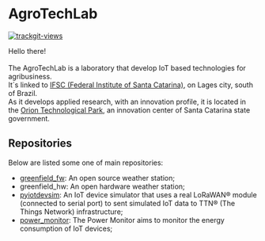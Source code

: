 # AgroTechLab
<a href="https://trackgit.com"><img src="https://us-central1-trackgit-analytics.cloudfunctions.net/token/ping/ltmtj51yoc90tzlrvbtl" alt="trackgit-views" /></a>

Hello there!<br>
<br>
The AgroTechLab is a laboratory that develop IoT based technologies for agribusiness.<br>
It´s linked to [IFSC (Federal Institute of Santa Catarina)](https://www.ifsc.edu.br/), on Lages city, south of Brazil.<br>
As it develops applied research, with an innovation profile, it is located in the [Orion Technological Park](https://www.orionparque.com/), an innovation center of Santa Catarina state government.<br>

## Repositories
Below are listed some one of main repositories:
- [greenfield_fw](https://github.com/AgroTechLab-IFSC/greenfield_fw): An open source weather station;
- greenfield_hw: An open hardware weather station;
- [pyiotdevsim](https://github.com/AgroTechLab-IFSC/pyiotdevsim): An IoT device simulator that uses a real LoRaWAN® module (connected to serial port) to sent simulated IoT data to TTN® (The Things Network) infrastructure;
- [power_monitor](https://github.com/AgroTechLab-IFSC/power_monitor): The Power Monitor aims to monitor the energy consumption of IoT devices;
